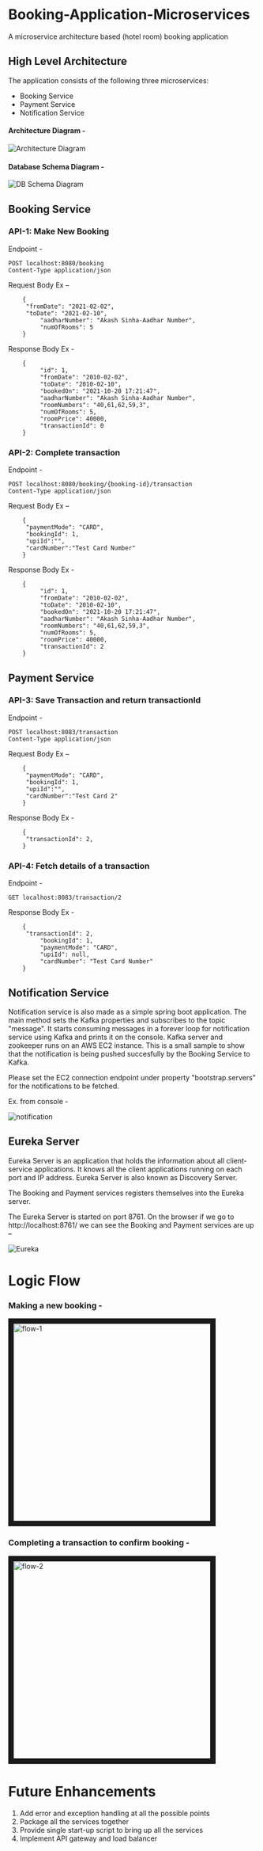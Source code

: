 # Booking-Application-Microservices
A microservice architecture based (hotel room) booking application

## High Level Architecture

The application consists of the following three microservices:
- Booking Service
- Payment Service
- Notification Service

#### Architecture Diagram - 

![Architecture Diagram](/meta/diagram-1.png)

#### Database Schema Diagram -

![DB Schema Diagram](/meta/db_schema-1.png)

## Booking Service

### API-1: Make New Booking

Endpoint -

```
POST localhost:8080/booking 
Content-Type application/json
```

Request Body Ex –

```
	{
   	 "fromDate": "2021-02-02",
   	 "toDate": "2021-02-10",
    	 "aadharNumber": "Akash Sinha-Aadhar Number",
    	 "numOfRooms": 5
	}
```

Response Body Ex -

```
	{
    	 "id": 1,
    	 "fromDate": "2010-02-02",
    	 "toDate": "2010-02-10",
    	 "bookedOn": "2021-10-20 17:21:47",
    	 "aadharNumber": "Akash Sinha-Aadhar Number",
    	 "roomNumbers": "40,61,62,59,3",
    	 "numOfRooms": 5,
    	 "roomPrice": 40000,
    	 "transactionId": 0
	}
```

### API-2: Complete transaction

Endpoint -

```
POST localhost:8080/booking/{booking-id}/transaction
Content-Type application/json
```

Request Body Ex –

```
	{
   	 "paymentMode": "CARD",
	 "bookingId": 1,
	 "upiId":"",
	 "cardNumber":"Test Card Number"
	}
```

Response Body Ex -

```
	{
    	 "id": 1,
    	 "fromDate": "2010-02-02",
    	 "toDate": "2010-02-10",
    	 "bookedOn": "2021-10-20 17:21:47",
    	 "aadharNumber": "Akash Sinha-Aadhar Number",
    	 "roomNumbers": "40,61,62,59,3",
    	 "numOfRooms": 5,
    	 "roomPrice": 40000,
    	 "transactionId": 2
	}
```


## Payment Service

### API-3: Save Transaction and return transactionId

Endpoint -

```
POST localhost:8083/transaction
Content-Type application/json
```

Request Body Ex –

```
	{
   	 "paymentMode": "CARD",
	 "bookingId": 1,
	 "upiId":"",
	 "cardNumber":"Test Card 2"
	}
```

Response Body Ex -

```
	{
   	 "transactionId": 2,
	}
```

### API-4: Fetch details of a transaction

Endpoint -

```
GET localhost:8083/transaction/2
```

Response Body Ex -

```
	{
   	 "transactionId": 2,
    	 "bookingId": 1,
    	 "paymentMode": "CARD",
    	 "upiId": null,
    	 "cardNumber": "Test Card Number"
	}
```

## Notification Service

Notification service is also made as a simple spring boot application. The main method sets the Kafka properties and subscribes to the topic "message". It starts consuming messages in a forever loop for notification service using Kafka and prints it on the console. Kafka server and zookeeper runs on an AWS EC2 instance. This is a small sample to show that the notification is being pushed succesfully by the Booking Service to Kafka.

Please set the EC2 connection endpoint under property "bootstrap.servers" for the notifications to be fetched.

Ex. from console - 

![notification](/meta/notification.png)

## Eureka Server

Eureka Server is an application that holds the information about all client-service applications. It knows all the client applications running on each port and IP address. Eureka Server is also known as Discovery Server.

The Booking and Payment services registers themselves into the Eureka server.

The Eureka Server is started on port 8761. On the browser if we go to http://localhost:8761/ we can see the Booking and Payment services are up –

![Eureka](/meta/eureka-log.png)


# Logic Flow

### Making a new booking -


<a href=""><img src="/meta/flowchart-1.png" alt="flow-1" width="400" border="10" /></a>


### Completing a transaction to confirm booking -

<a href=""><img src="/meta/flowchart-2.png" alt="flow-2" width="400" border="10" /></a>

# Future Enhancements

1.  Add error and exception handling at all the possible points
2.  Package all the services together
3.  Provide single start-up script to bring up all the services
4.  Implement API gateway and load balancer



